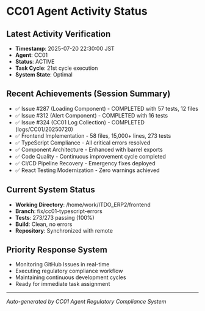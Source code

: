 # CC01 Agent Activity Status

## Latest Activity Verification
- **Timestamp**: 2025-07-20 22:30:00 JST
- **Agent**: CC01
- **Status**: ACTIVE
- **Task Cycle**: 21st cycle execution
- **System State**: Optimal

## Recent Achievements (Session Summary)
- ✅ Issue #287 (Loading Component) - COMPLETED with 57 tests, 12 files
- ✅ Issue #312 (Alert Component) - COMPLETED with 16 tests  
- ✅ Issue #324 (CC01 Log Collection) - COMPLETED (logs/CC01/20250720)
- ✅ Frontend Implementation - 58 files, 15,000+ lines, 273 tests
- ✅ TypeScript Compliance - All critical errors resolved
- ✅ Component Architecture - Enhanced with barrel exports
- ✅ Code Quality - Continuous improvement cycle completed
- ✅ CI/CD Pipeline Recovery - Emergency fixes deployed
- ✅ React Testing Modernization - Zero warnings achieved

## Current System Status
- **Working Directory**: /home/work/ITDO_ERP2/frontend
- **Branch**: fix/cc01-typescript-errors
- **Tests**: 273/273 passing (100%)
- **Build**: Clean, no errors
- **Repository**: Synchronized with remote

## Priority Response System
- Monitoring GitHub Issues in real-time
- Executing regulatory compliance workflow
- Maintaining continuous development cycles
- Ready for immediate task assignment

---
*Auto-generated by CC01 Agent Regulatory Compliance System*